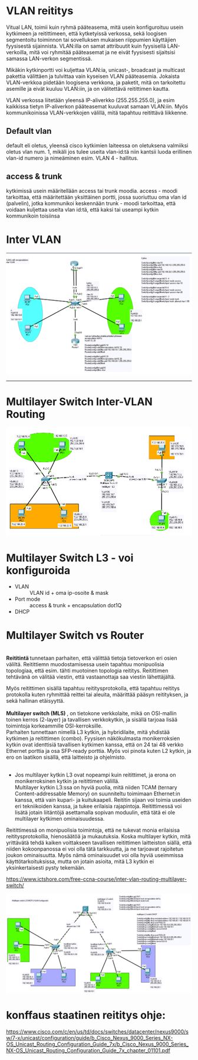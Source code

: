 <h1>VLAN reititys</h1>

Vitual LAN, toimii kuin ryhmä pääteasema, mitä usein konfiguroituu usein kytkimeen ja reitittimeen, että kytketyissä verkossa, sekä loogisen segmentoitu toiminnon tai sovelluksen mukaisen riippumien käyttäjien fyysisestä sijainnista. VLAN:illa on samat attribuutit kuin fyysisellä LAN-verkoilla, mitä voi ryhmitää pääteasemat ja ne eivät fyysisesti sijaitsisi samassa LAN-verkon segmentissä.

Mikäkin kytkinportti voi kuljettaa VLAN:ia, unicast-, broadcast ja multicast pakettia välittäen ja tulvittaa vain kyseisen VLAN pääteasemia. Jokaista VLAN-verkkoa pidetään loogisena verkkona, ja paketit, mitä on tarkoitettu asemille ja eivät kuuluu VLAN:iin, ja on välitettävä reitittimen kautta.

VLAN verkossa liitetään yleensä IP-aliverkko (255.255.255.0), ja esim kaikkissa tietyn IP-aliverkon pääteasemat kuuluvat samaan VLAN:iin. Myös kommunikoinissa VLAN-verkkojen välillä, mitä tapahtuu reitittävä liikkenne.

## Default vlan

default eli oletus, yleensä cisco kytkimien laiteessa on oletuksena valmiiksi oletus vlan num. 1, mikäli jos tulee useita vlan-id:tä niin kantsii luoda erillinen vlan-id numero ja nimeäminen esim. VLAN 4 - hallitus.

## access & trunk

kytkimissä usein määritellään access tai trunk moodia.
access - moodi tarkoittaa, että määritettään yksittäinen portti, jossa suoriuttuu oma vlan id (palvelin), jotka kommunikoi keskennään
trunk - moodi tarkoittaa, että voidaan kuljettaa useita vlan id:tä, että kaksi tai useampi kytkin kommunikoin toisiinsa

# Inter VLAN

![Alt text](InterVLAN.PNG?raw=true "None")

<hr>

# Multilayer Switch Inter-VLAN Routing

![Alt text](VLAN-inter-Multilayer.PNG?raw=true "None")

# Multilayer Switch L3 - voi konfiguroida
<ul>
  <li>VLAN</li>
    <dd>VLAN id + oma ip-osoite & mask </dd>
  <li>Port mode</li>
    <dd>access & trunk + encapsulation dot1Q </dd>
  <li>DHCP</li>
    <dd></dd>
</ul>

# Multilayer Switch vs Router
<br>
<b> Reititintä  </b> tunnetaan parhaiten, että välittää tietoja tietoverkon eri osien väliltä. Reitittiemn muodostamisessa usein tapahtuu monipuolisia topologiaa, että esim.  tähti muotoinen topologia reititys. Reitittimen tehtävänä on välitää viestin, että vastaanottaja saa viestin lähettäjältä. 

Myös reitittimen sisällä tapahtuu reititysprotokolla, että tapahtuu reititys protokolla kuten ryhmittää reittei tai aleuita, määrittää pääsyn reitityksen, ja sekä hallinan etäisyyttä. 
<br><br>
<b>Multilayer switch (MLS) </b>, on tietokone verkkolaite, mikä on OSI-mallin toinen kerros (2-layer) ja tavallisen verkkokytkin, ja sisällä tarjoaa lisää toimintoja korkeammille OSI-kerroksille.
<br>
Parhaiten tunnettaan nimellä L3 kytkin, ja hybridilaite, mitä yhdistää kytkimen ja reitittimen (combo). Fyysisen näkökulmasta monikerroksien kytkin ovat identtisiä tavallisen kytkimen kanssa, että on 24 tai 48 verkko Ethernet porttia ja osa SFP-ready porttia. Myös voi pinota kuten L2 kytkin, ja ero on laatikon sisällä, että laitteisto ja ohjelmisto. <br><br>

- Jos multilayer kytkin L3 ovat nopeampi kuin reitittimet, ja erona on monikerroksinen kytkin ja reitittimen välillä. <br>
Multilayer kytkin L3:ssa on hyviä puolia, mitä niiden TCAM (ternary Content-addressable Memory) on suunniteltu toimimaan Ethernet:in kanssa, että vain kupari- ja kuitukaapeli. Reititin sijaan voi toimia useiden eri tekniikoiden kanssa, ja tukee erilaisia rajapintoja. Reitittimessä voi lisätä jotain liitäntöjä asettamalla sopivan moduulin, että tätä ei ole multilayer kytkimen ominaisuudessa.

Reitittimessä on monipuolisia toimintoja, että ne tukevat monia erilaisisa reititysprotokollia, hienosäätöä ja mukautuksia. Koska multilayer kytkin, mitä yrittävätä tehdä kaiken voittakseen tavallisen reitittimen laitteiston siällä, että niiden kokoonpanossa ei voi olla tätä tarkkuutta, ja ne tarjoavat rajoitetun joukon ominaisuutta. Myös nämä ominaisuudet voi olla hyviä useimmissa käyttötarkoituksissa, mutta on jotain asioita, mitä L3 kytkin ei yksinkertaisesti pysty tekemään.

https://www.ictshore.com/free-ccna-course/inter-vlan-routing-multilayer-switch/

![Alt text](Multilayer-Switch-DHCP-VLANs.PNG?raw=true "None")

# konffaus staatinen reititys ohje:
https://www.cisco.com/c/en/us/td/docs/switches/datacenter/nexus9000/sw/7-x/unicast/configuration/guide/b_Cisco_Nexus_9000_Series_NX-OS_Unicast_Routing_Configuration_Guide_7x/b_Cisco_Nexus_9000_Series_NX-OS_Unicast_Routing_Configuration_Guide_7x_chapter_01101.pdf <br>
